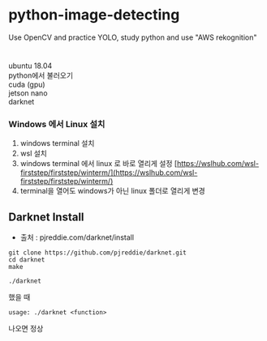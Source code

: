 # python-image-detecting
Use OpenCV and practice YOLO, study python and use "AWS rekognition"

# 
ubuntu 18.04 <br/>
python에서 불러오기 <br/>
cuda (gpu) <br/>
jetson nano <br/>
darknet <br/>

### Windows 에서 Linux 설치

1. windows terminal 설치
2. wsl 설치
3. windows terminal 에서 linux 로 바로 열리게 설정
[https://wslhub.com/wsl-firststep/firststep/winterm/](https://wslhub.com/wsl-firststep/firststep/winterm/)
4. terminal을 열어도 windows가 아닌 linux 폴더로 열리게 변경

## Darknet Install
- 출처 : pjreddie.com/darknet/install

```
git clone https://github.com/pjreddie/darknet.git
cd darknet
make
```

```
./darknet
```
했을 때
```
usage: ./darknet <function>
```
나오면 정상
